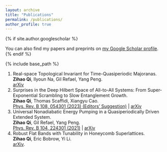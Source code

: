 ```yaml
---
layout: archive
title: "Publications"
permalink: /publications/
author_profile: true
---
```


{% if site.author.googlescholar %}
  <div class="wordwrap">You can also find my papers and preprints on <a href="{{site.author.googlescholar}}">my Google Scholar profile</a>.</div>
{% endif %}

{% include base_path %}

1. Real-space Topological Invariant for Time-Quasiperiodic Majoranas. <br>
  **Zihao Qi**, Ilyoun Na, Gil Refael, Yang Peng. <br>
   [arXiv](https://arxiv.org/abs/2404.13129)
2. Surprises in the Deep Hilbert Space of All-to-All Systems: From Super-Exponential Scrambling to Slow Entanglement Growth. <br>
  **Zihao Qi**, Thomas Scaffidi, Xiangyu Cao. <br>
   [Phys. Rev. B 108, 054301 (2023) (Editors’ Suggestion)](https://journals.aps.org/prb/abstract/10.1103/PhysRevB.108.054301) | [arXiv](https://arxiv.org/abs/2304.11138)
3. Universal Nonadiabatic Energy Pumping in a Quasiperiodically Driven Extended System. <br>
  **Zihao Qi**, Gil Refael, Yang Peng. <br>
  [Phys. Rev. B 104, 224301 (2021)](https://journals.aps.org/prb/abstract/10.1103/PhysRevB.104.224301) | [arXiv](https://arxiv.org/abs/2110.07757)
4. Robust Flat Bands with Tunability in Honeycomb Superlattices. <br>
  **Zihao Qi**, Eric Bobrow, Yi Li. <br>
   [arXiv](https://arxiv.org/abs/2012.07806).
